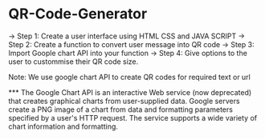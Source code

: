 # QR-Code-Generator

-> Step 1: Create a user interface using HTML CSS and JAVA SCRIPT 
-> Step 2: Create a function to convert user message into QR code 
-> Step 3: Import Goople chart API into your function 
-> Step 4: Give options to the user to custommise their QR code size.

Note: We use google chart API to create QR codes for required text or url

*** The Google Chart API is an interactive Web service (now deprecated) that creates graphical charts 
from user-supplied data. Google servers create a PNG image of a chart from data and formatting parameters 
specified by a user's HTTP request. The service supports a wide variety of chart information and formatting.

